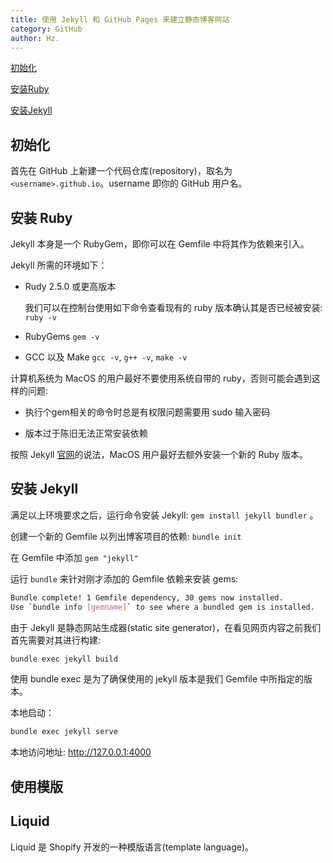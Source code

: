```yaml
---
title: 使用 Jekyll 和 GitHub Pages 来建立静态博客网站
category: GitHub
author: Hz.
---
```


[初始化](#初始化)

[安装Ruby](#安装-ruby)

[安装Jekyll](#安装-jekyll)

## 初始化
首先在 GitHub 上新建一个代码仓库(repository)，取名为 `<username>.github.io`。username 即你的 GitHub 用户名。

## 安装 Ruby
Jekyll 本身是一个 RubyGem，即你可以在 Gemfile 中将其作为依赖来引入。

Jekyll 所需的环境如下：

* Rudy 2.5.0 或更高版本

    我们可以在控制台使用如下命令查看现有的 ruby 版本确认其是否已经被安装: `ruby -v`

* RubyGems `gem -v`

* GCC 以及 Make `gcc -v`, `g++ -v`, `make -v`

计算机系统为 MacOS 的用户最好不要使用系统自带的 ruby，否则可能会遇到这样的问题:

* 执行个gem相关的命令时总是有权限问题需要用 sudo 输入密码 

* 版本过于陈旧无法正常安装依赖

按照 Jekyll [官网](https://jekyllrb.com/docs/installation/macos/)的说法，MacOS 用户最好去额外安装一个新的 Ruby 版本。


## 安装 Jekyll
满足以上环境要求之后，运行命令安装 Jekyll: `gem install jekyll bundler` 。

创建一个新的 Gemfile 以列出博客项目的依赖: `bundle init`

在 Gemfile 中添加 `gem "jekyll"`

运行 `bundle` 来针对刚才添加的 Gemfile 依赖来安装 gems:

```bash
Bundle complete! 1 Gemfile dependency, 30 gems now installed.
Use `bundle info [gemname]` to see where a bundled gem is installed.
```

由于 Jekyll 是静态网站生成器(static site generator)，在看见网页内容之前我们首先需要对其进行构建:

```bash
bundle exec jekyll build
```

使用 bundle exec 是为了确保使用的 jekyll 版本是我们 Gemfile 中所指定的版本。

本地启动：
```bash
bundle exec jekyll serve
```
本地访问地址: http://127.0.0.1:4000

## 使用模版

## Liquid
Liquid 是 Shopify 开发的一种模版语言(template language)。
 